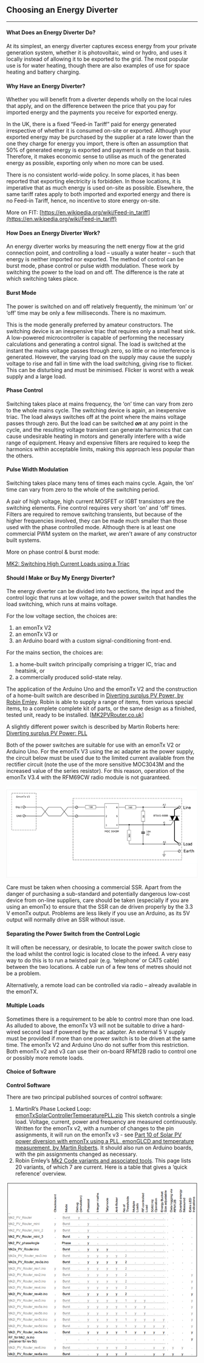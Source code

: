 ## Choosing an Energy Diverter

***

#### What Does an Energy Diverter Do?

At its simplest, an energy diverter captures excess energy from your private generation system, whether it is photovoltaic, wind or hydro, and uses it locally instead of allowing it to be exported to the grid. The most popular use is for water heating, though there are also examples of use for space heating and battery charging.

#### Why Have an Energy Diverter?

Whether you will benefit from a diverter depends wholly on the local rules that apply, and on the difference between the price that you pay for imported energy and the payments you receive for exported energy.

In the UK, there is a fixed “Feed-in Tariff” paid for energy generated irrespective of whether it is consumed on-site or exported. Although your exported energy may be purchased by the supplier at a rate lower than the one they charge for energy you import, there is often an assumption that 50% of generated energy is exported and payment is made on that basis. Therefore, it makes economic sense to utilise as much of the generated energy as possible, exporting only when no more can be used.

There is no consistent world-wide policy. In some places, it has been reported that exporting electricity is forbidden. In those locations, it is imperative that as much energy is used on-site as possible. Elsewhere, the same tariff rates apply to both imported and exported energy and there is no Feed-in Tariff, hence, no incentive to store energy on-site.

More on FIT: [https://en.wikipedia.org/wiki/Feed-in_tariff](https://en.wikipedia.org/wiki/Feed-in_tariff)

#### How Does an Energy Diverter Work?

An energy diverter works by measuring the nett energy flow at the grid connection point, and controlling a load – usually a water heater – such that energy is neither imported nor exported. The method of control can be burst mode, phase control or pulse width modulation. These work by switching the power to the load on and off. The difference is the rate at which switching takes place.

#### Burst Mode

The power is switched on and off relatively frequently, the minimum ‘on’ or ‘off’ time may be only a few milliseconds. There is no maximum.

This is the mode generally preferred by amateur constructors. The switching device is an inexpensive triac that requires only a small heat sink. A low-powered microcontroller is capable of performing the necessary calculations and generating a control signal. The load is switched at the instant the mains voltage passes through zero, so little or no interference is generated. However, the varying load on the supply may cause the supply voltage to rise and fall in time with the load switching, giving rise to flicker. This can be disturbing and must be minimised. Flicker is worst with a weak supply and a large load.

#### Phase Control

Switching takes place at mains frequency, the ‘on’ time can vary from zero to the whole mains cycle. The switching device is again, an inexpensive triac. The load always switches off at the point where the mains voltage passes through zero. But the load can be switched **_on_** at any point in the cycle, and the resulting voltage transient can generate harmonics that can cause undesirable heating in motors and generally interfere with a wide range of equipment. Heavy and expensive filters are required to keep the harmonics within acceptable limits, making this approach less popular than the others.

#### Pulse Width Modulation

Switching takes place many tens of times each mains cycle. Again, the ‘on’ time can vary from zero to the whole of the switching period.

A pair of high voltage, high current MOSFET or IGBT transistors are the switching elements. Fine control requires very short 'on' and 'off' times. Filters are required to remove switching transients, but because of the higher frequencies involved, they can be made much smaller than those used with the phase controlled mode. Although there is at least one commercial PWM system on the market, _we_ aren't aware of any constructor built systems.

More on phase control & burst mode:

[MK2: Switching High Current Loads using a Triac](../mk2/switchdev)

#### Should I Make or Buy My Energy Diverter?

The energy diverter can be divided into two sections, the input and the control logic that runs at low voltage, and the power switch that handles the load switching, which runs at mains voltage.

For the low voltage section, the choices are:

1.  an emonTx V2
2.  an emonTx V3 or
3.  an Arduino board with a custom signal-conditioning front-end.

For the mains section, the choices are:

1.  a home-built switch principally comprising a trigger IC, triac and heatsink, or
2.  a commercially produced solid-state relay.

The application of the Arduino Uno and the emonTx V2 and the construction of a home-built switch are described in [Diverting surplus PV Power, by Robin Emley](../mk2/index). Robin is able to supply a range of items, from various special items, to a complete complete kit of parts, or the same design as a finished, tested unit, ready to be installed. [[MK2PVRouter.co.uk](http://MK2PVRouter.co.uk/)]

A slightly different power switch is described by Martin Roberts here: [Diverting surplus PV Power: PLL](../pll/pll)

Both of the power switches are suitable for use with an emonTx V2 or Arduino Uno. For the emonTx V3 using the ac adapter as the power supply, the circuit below must be used due to the limited current available from the rectifier circuit (note the use of the more sensitive MOC3043M and the increased value of the series resistor). For this reason, operation of the emonTx V3.4 with the RFM69CW radio module is not guaranteed.

![Power switch for emonTx V3](files/Switch_V3_electrical.png)

Care must be taken when choosing a commercial SSR. Apart from the danger of purchasing a sub-standard and potentially dangerous low-cost device from on-line suppliers, care should be taken (especially if you are using an emonTx) to ensure that the SSR can de driven properly by the 3.3 V emonTx output. Problems are less likely if you use an Arduino, as its 5V output will normally drive an SSR without issue.

#### Separating the Power Switch from the Control Logic

It will often be necessary, or desirable, to locate the power switch close to the load whilst the control logic is located close to the infeed. A very easy way to do this is to run a twisted pair (e.g. ‘telephone’ or CAT5 cable) between the two locations. A cable run of a few tens of metres should not be a problem.

Alternatively, a remote load can be controlled via radio – already available in the emonTX.

#### Multiple Loads

Sometimes there is a requirement to be able to control more than one load. As alluded to above, the emonTx V3 will not be suitable to drive a hard-wired second load if powered by the ac adapter. An external 5 V supply must be provided if more than one power switch is to be driven at the same time. The emonTx V2 and Arduino Uno do not suffer from this restriction. Both emonTx v2 and v3 can use their on-board RFM12B radio to control one or possibly more remote loads.

#### Choice of Software

**Control Software**

There are two principal published sources of control software:

1.  MartinR’s Phase Locked Loop:<br>[emonTxSolarControllerTemperaturePLL.zip](files/emonTxSolarControllerTemperaturePLL.zip)
    This sketch controls a single load. Voltage, current, power and frequency are measured continuously. Written for the emonTx v2, with a number of changes to the pin assignments, it will run on the emonTx v3 - see [Part 10 of Solar PV power diversion with emonTx using a PLL, emonGLCD and temperature measurement, by Martin Roberts](../pll/derivatives). It should also run on Arduino boards, with the pin assignments changed as necessary.
2.  Robin Emley’s [Mk2 Code variants and associated tools](https://openenergymonitor.org/emon/node/1757). This page lists 20 variants, of which 7 are current. Here is a table that gives a ‘quick reference’ overview.

![Table listing Robin's software](files/robins-variants.png)
